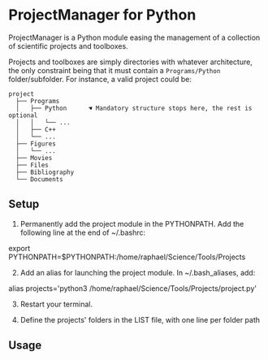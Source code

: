 # ProjectManager for Python

ProjectManager is a Python module easing the management of a collection of scientific projects and toolboxes.

Projects and toolboxes are simply directories with whatever architecture, the only constraint being that it must contain a `Programs/Python` folder/subfolder. For instance, a valid project could be:

```
project
  ├── Programs
  │   ├── Python      ☚ Mandatory structure stops here, the rest is optional
  │   │   └── ...
  │   ├── C++
  │   └── ...
  ├── Figures
  │   └── ...
  ├── Movies
  ├── Files
  ├── Bibliography
  └── Documents
```



## Setup

1) Permanently add the project module in the PYTHONPATH. Add the following line at the end of ~/.bashrc:

export PYTHONPATH=$PYTHONPATH:/home/raphael/Science/Tools/Projects

2) Add an alias for launching the project module. In ~/.bash_aliases, add:

alias projects='python3 /home/raphael/Science/Tools/Projects/project.py'

3) Restart your terminal.

4) Define the projects' folders in the LIST file, with one line per folder path

## Usage
